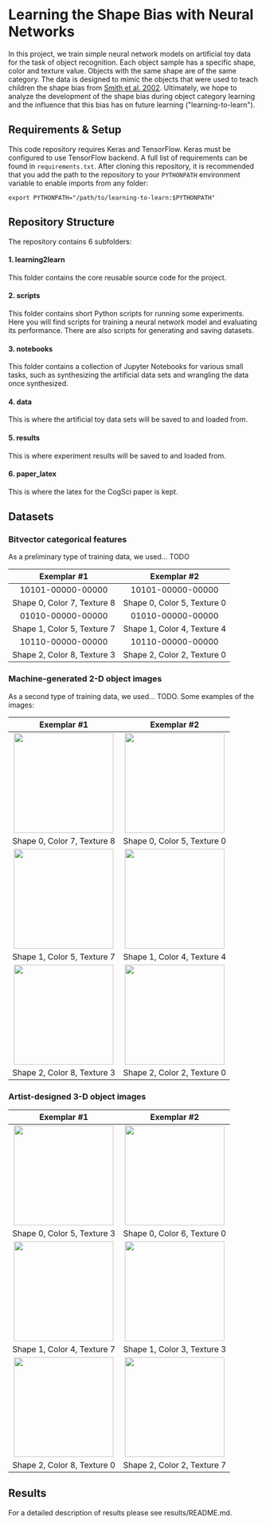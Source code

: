 # Learning the Shape Bias with Neural Networks

In this project, we train simple neural network models on artificial toy data for the task
of object recognition. Each object sample has a specific shape, color and texture
value. Objects with the same shape are of the same category. The data is
designed to mimic the objects that were used to teach children the shape bias
from [Smith et al. 2002](https://www.ncbi.nlm.nih.gov/pubmed/11892773). Ultimately,
we hope to analyze the development of the shape bias during object category
learning and the influence that this bias has on future learning ("learning-to-learn").

## Requirements & Setup
This code repository requires Keras and TensorFlow. Keras must be
configured to use TensorFlow backend. A full list of requirements can be found
in `requirements.txt`. After cloning this repository, it is recommended that
you add the path to the repository to your `PYTHONPATH` environment variable
to enable imports from any folder:

    export PYTHONPATH="/path/to/learning-to-learn:$PYTHONPATH"


## Repository Structure
The repository contains 6 subfolders:

#### 1. learning2learn
This folder contains the core reusable source code for the project.

#### 2. scripts
This folder contains short Python scripts for running some experiments. Here
you will find scripts for training a neural network model and evaluating its
performance. There are also scripts for generating and saving datasets.

#### 3. notebooks
This folder contains a collection of Jupyter Notebooks for various small tasks,
such as synthesizing the artificial data sets and wrangling the data once
synthesized.

#### 4. data
This is where the artificial toy data sets will be saved to and loaded from.

#### 5. results
This is where experiment results will be saved to and loaded from.

#### 6. paper_latex
This is where the latex for the CogSci paper is kept.

## Datasets

### Bitvector categorical features

As a preliminary type of training data, we used... TODO

Exemplar #1                |  Exemplar #2
:-------------------------:|:-------------------------:
10101-00000-00000 | 10101-00000-00000
Shape 0, Color 7, Texture 8 | Shape 0, Color 5, Texture 0
01010-00000-00000 | 01010-00000-00000
Shape 1, Color 5, Texture 7 | Shape 1, Color 4, Texture 4
10110-00000-00000 | 10110-00000-00000
Shape 2, Color 8, Texture 3 | Shape 2, Color 2, Texture 0


### Machine-generated 2-D object images

As a second type of training data, we used... TODO. Some examples of the images:

Exemplar #1                |  Exemplar #2
:-------------------------:|:-------------------------:
<img src="https://github.com/rfeinman/toy-neuralnet/blob/master/data/images_generated/category00_exemplar00.png" width="200" height="200"> | <img src="https://github.com/rfeinman/toy-neuralnet/blob/master/data/images_generated/category00_exemplar01.png" width="200" height="200">
Shape 0, Color 7, Texture 8 | Shape 0, Color 5, Texture 0
<img src="https://github.com/rfeinman/toy-neuralnet/blob/master/data/images_generated/category01_exemplar00.png" width="200" height="200"> | <img src="https://github.com/rfeinman/toy-neuralnet/blob/master/data/images_generated/category01_exemplar01.png" width="200" height="200">
Shape 1, Color 5, Texture 7 | Shape 1, Color 4, Texture 4
<img src="https://github.com/rfeinman/toy-neuralnet/blob/master/data/images_generated/category02_exemplar00.png" width="200" height="200"> | <img src="https://github.com/rfeinman/toy-neuralnet/blob/master/data/images_generated/category02_exemplar01.png" width="200" height="200">
Shape 2, Color 8, Texture 3 | Shape 2, Color 2, Texture 0


### Artist-designed 3-D object images

Exemplar #1                |  Exemplar #2
:-------------------------:|:-------------------------:
<img src="https://github.com/rfeinman/toy-neuralnet/blob/master/data/images_artist/fake1_carpet_red.jpg" width="200" height="200"> | <img src="https://github.com/rfeinman/toy-neuralnet/blob/master/data/images_artist/fake1_sponge_yellow.jpg" width="200" height="200">
Shape 0, Color 5, Texture 3 | Shape 0, Color 6, Texture 0
<img src="https://github.com/rfeinman/toy-neuralnet/blob/master/data/images_artist/fake5_wood_pink.jpg" width="200" height="200"> | <img src="https://github.com/rfeinman/toy-neuralnet/blob/master/data/images_artist/fake5_carpet_purple.jpg" width="200" height="200">
Shape 1, Color 4, Texture 7 | Shape 1, Color 3, Texture 3
<img src="https://github.com/rfeinman/toy-neuralnet/blob/master/data/images_artist/fake4_sponge_orange.jpg" width="200" height="200"> | <img src="https://github.com/rfeinman/toy-neuralnet/blob/master/data/images_artist/fake4_wood_green.jpg" width="200" height="200">
Shape 2, Color 8, Texture 0 | Shape 2, Color 2, Texture 7

## Results
For a detailed description of results please see results/README.md.
